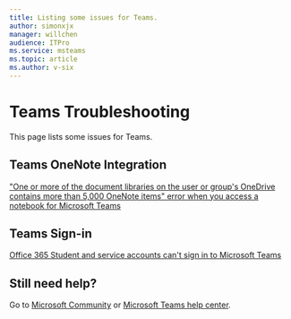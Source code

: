 ```yaml
---
title: Listing some issues for Teams.
author: simonxjx
manager: willchen
audience: ITPro
ms.service: msteams
ms.topic: article
ms.author: v-six
---
```


# Teams Troubleshooting

This page lists some issues for Teams.

## Teams OneNote Integration

["One or more of the document libraries on the user or group's OneDrive contains more than 5,000 OneNote items" error when you access a notebook for Microsoft Teams](./teams-onenote-integration/issue-when-access-notebook-in-teams.md)

## Teams Sign-in

[Office 365 Student and service accounts can't sign in to Microsoft Teams](./teams-sign-in/office-365-accounts-cannot-sign-in-to-teams.md)

## Still need help? 

Go to [Microsoft Community](https://answers.microsoft.com) or [Microsoft Teams help center](https://support.office.com/teams).